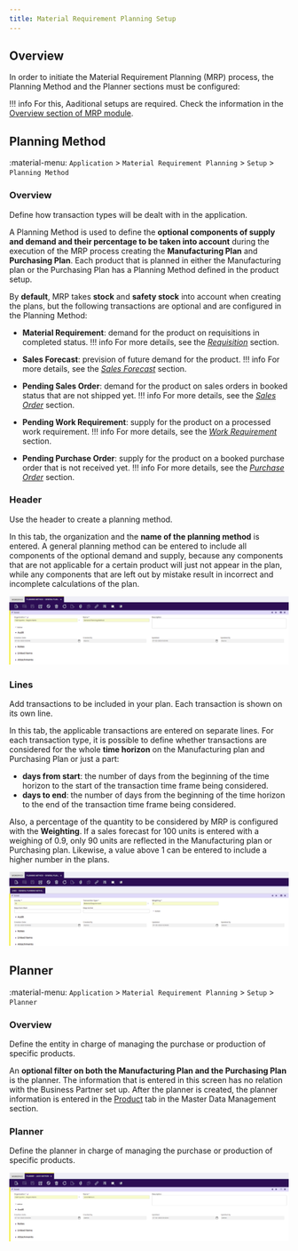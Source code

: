 ```yaml
---
title: Material Requirement Planning Setup
---
```

## Overview

In order to initiate the Material Requirement Planning (MRP) process, the Planning Method and the Planner sections must be configured: 

!!! info
    For this, Aaditional setups are required. Check the information in the [Overview section of MRP module](../../../../user-guide/etendo-classic/basic-features/material-requirement-planning/transactions.md). 


## Planning Method

:material-menu: `Application` > `Material Requirement Planning` > `Setup` > `Planning Method`

### Overview

Define how transaction types will be dealt with in the application.

A Planning Method is used to define the **optional components of supply and demand and their percentage to be taken into account** during the execution of the MRP process creating the **Manufacturing Plan** and **Purchasing Plan**. Each product that is planned in either the Manufacturing plan or the Purchasing Plan has a Planning Method defined in the product setup.

By **default**, MRP takes **stock** and **safety stock** into account when creating the plans, but the following transactions are optional and are configured in the Planning Method:

-   **Material Requirement**: demand for the product on requisitions in completed status. 
!!! info
    For more details, see the [_Requisition_](../../../../user-guide/etendo-classic/basic-features/procurement-management/transactions.md#requisition) section.

- **Sales Forecast**: prevision of future demand for the product. 
!!! info
    For more details, see the [_Sales Forecast_](../../../../user-guide/etendo-classic/basic-features/material-requirement-planning/transactions.md#mrp-forecast) section.

-   **Pending Sales Order**: demand for the product on sales orders in booked status that are not shipped yet. 
!!! info
    For more details, see the [_Sales Order_](../../../../user-guide/etendo-classic/basic-features/sales-management/transactions.md#sales-order) section.

-   **Pending Work Requirement**: supply for the product on a processed work requirement. 
!!! info
    For more details, see the [_Work Requirement_](../../../../user-guide/etendo-classic/basic-features/production-management/transactions.md#work-requirement) section.

-   **Pending Purchase Order**: supply for the product on a booked purchase order that is not received yet. 
!!! info
    For more details, see the [_Purchase Order_](../../../../user-guide/etendo-classic/basic-features/procurement-management/transactions.md#purchase-order) section.


### Header

Use the header to create a planning method.

In this tab, the organization and the **name of the planning method** is entered. A general planning method can be entered to include all components of the optional demand and supply, because any components that are not applicable for a certain product will just not appear in the plan, while any components that are left out by mistake result in incorrect and incomplete calculations of the plan.

![](../../../../assets/drive/r-sIhmWnmoYNZsemrEKq3Il7LQsg1iDrcrq5K3H2HprddfyVZa7wiE5nmb6uaDHTpzSWHiHnvCetwhHQ_RBq1NJP3cIv17F96ZxBnqmyeWowc_zmB432U68KEEtdZbheLdRHdx9w00xaewhcEybYe4E.png)

### Lines

Add transactions to be included in your plan. Each transaction is shown on its own line.

In this tab, the applicable transactions are entered on separate lines. For each transaction type, it is possible to define whether transactions are considered for the whole **time horizon** on the Manufacturing plan and Purchasing Plan or just a part:

-   **days from start**: the number of days from the beginning of the time horizon to the start of the transaction time frame being considered.
-   **days to end**: the number of days from the beginning of the time horizon to the end of the transaction time frame being considered.

Also, a percentage of the quantity to be considered by MRP is configured with the **Weighting**. If a sales forecast for 100 units is entered with a weighing of 0.9, only 90 units are reflected in the Manufacturing plan or Purchasing plan. Likewise, a value above 1 can be entered to include a higher number in the plans.

![](../../../../assets/drive/r3xp-vXHNSPnrw9FA7ashqCDRgL0s5LE9i_8sNTRssgBQiOX5bDavCyyxMCmCXIUKzvbPdxvrp6wkfXKLFftUwcqNn3u57H56hpHgKp4z0YkfjBobN-fV1M_gGf09M7MyrjutIBaZzR40_IdhQn8fb0.png)

## Planner

:material-menu: `Application` > `Material Requirement Planning` > `Setup` > `Planner`

### Overview

Define the entity in charge of managing the purchase or production of specific products.

An **optional filter on both the Manufacturing Plan and the Purchasing Plan** is the planner. The information that is entered in this screen has no relation with the Business Partner set up. After the planner is created, the planner information is entered in the [Product](../master-data-management/master-data.md#product) tab in the Master Data Management section.

### Planner

Define the planner in charge of managing the purchase or production of specific products.

![](../../../../assets/drive/2IK-YKaAHZYtnh4V1r_P9QgY4oU3-wDlu73TD8YZffxiibZ-JWkhjD_fCnJLzntBSgBhJSLbMx3IOsYOPFoDahYodIPGEq1P8LytGAg9aCEylB2iknxNfhnwCH8MgxgF1F6CYXVQxBPfF7KuArrucc4.png)